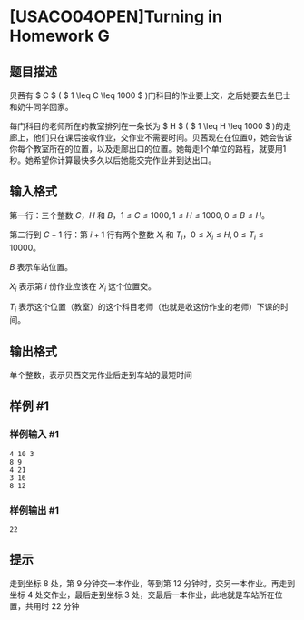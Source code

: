 # [USACO04OPEN]Turning in Homework G

## 题目描述

贝茜有 $ C $ ( $ 1 \leq C \leq 1000 $ )门科目的作业要上交，之后她要去坐巴士和奶牛同学回家。

每门科目的老师所在的教室排列在一条长为 $ H $ ( $ 1 \leq H \leq 1000 $ )的走廊上，他们只在课后接收作业，交作业不需要时间。贝茜现在在位置0，她会告诉你每个教室所在的位置，以及走廊出口的位置。她每走1个单位的路程，就要用1秒。她希望你计算最快多久以后她能交完作业并到达出口。

## 输入格式

第一行：三个整数 $C$，$H$ 和 $B$，$1 \le C \le 1000,1 \le H \le 1000,0 \le B \le H$。

第二行到 $C+1$ 行：第 $i+1$ 行有两个整数 $X_i$ 和 $T_i$，$0 \le X_i \le H,0 \le T_i \le 10000$。

 $B$ 表示车站位置。

 $X_i$ 表示第  $i$ 份作业应该在  $X_i$ 这个位置交。

 $T_i$ 表示这个位置（教室）的这个科目老师（也就是收这份作业的老师）下课的时间。

## 输出格式

单个整数，表示贝西交完作业后走到车站的最短时间


## 样例 #1

### 样例输入 #1
```
4 10 3
8 9
4 21
3 16
8 12
```

### 样例输出 #1

```
22
```

## 提示

走到坐标 8 处，第 9 分钟交一本作业，等到第 12 分钟时，交另一本作业。再走到坐标 4 处交作业，最后走到坐标 3 处，交最后一本作业，此地就是车站所在位置，共用时 22 分钟

